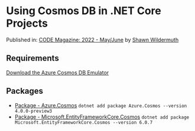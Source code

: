 # Using Cosmos DB in .NET Core Projects

Published in: [CODE Magazine: 2022 - May/June](https://www.codemag.com/Article/2205061/Using-Cosmos-DB-in-.NET-Core-Projects) by [Shawn Wildermuth](https://www.codemag.com/People/Bio/Shawn.Wildermuth)

## Requirements

  [Download the Azure Cosmos DB Emulator](https://docs.microsoft.com/en-us/azure/cosmos-db/local-emulator?tabs=ssl-netstd21)
  
## Packages
* [Package - Azure.Cosmos](https://www.nuget.org/packages/Azure.Cosmos)
`
dotnet add package Azure.Cosmos --version 4.0.0-preview3
`
* [Package - Microsoft.EntityFrameworkCore.Cosmos](https://www.nuget.org/packages/Microsoft.EntityFrameworkCore.Cosmos)
`
dotnet add package Microsoft.EntityFrameworkCore.Cosmos --version 6.0.7
`  